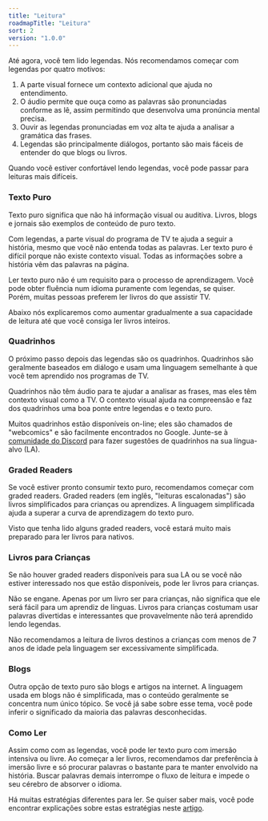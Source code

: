 ```yaml
---
title: "Leitura"
roadmapTitle: "Leitura"
sort: 2
version: "1.0.0"
---
```


Até agora, você tem lido legendas. Nós recomendamos começar com legendas por quatro motivos:

1. A parte visual fornece um contexto adicional que ajuda no entendimento.
1. O áudio permite que ouça como as palavras são pronunciadas conforme as lê, assim permitindo que desenvolva uma pronúncia mental precisa.
1. Ouvir as legendas pronunciadas em voz alta te ajuda a analisar a gramática das frases.
1. Legendas são principalmente diálogos, portanto são mais fáceis de entender do que blogs ou livros.

Quando você estiver confortável lendo legendas, você pode passar para leituras mais difíceis.

### Texto Puro
Texto puro significa que não há informação visual ou auditiva. Livros, blogs e jornais são exemplos de conteúdo de puro texto.

Com legendas, a parte visual do programa de TV te ajuda a seguir a história, mesmo que você não entenda todas as palavras. Ler texto puro é difícil porque não existe contexto visual. Todas as informações sobre a história vêm das palavras na página.

Ler texto puro não é um requisito para o processo de aprendizagem. Você pode obter fluência num idioma puramente com legendas, se quiser. Porém, muitas pessoas preferem ler livros do que assistir TV.

Abaixo nós explicaremos como aumentar gradualmente a sua capacidade de leitura até que você consiga ler livros inteiros.

### Quadrinhos
O próximo passo depois das legendas são os quadrinhos. Quadrinhos são geralmente baseados em diálogo e usam uma linguagem semelhante à que você tem aprendido nos programas de TV.

Quadrinhos não têm áudio para te ajudar a analisar as frases, mas eles têm contexto visual como a TV. O contexto visual ajuda na compreensão e faz dos quadrinhos uma boa ponte entre legendas e o texto puro.

Muitos quadrinhos estão disponíveis on-line; eles são chamados de "webcomics" e são facilmente encontrados no Google. Junte-se à [comunidade do Discord][join-link] para fazer sugestões de quadrinhos na sua língua-alvo (LA).

### Graded Readers
Se você estiver pronto consumir texto puro, recomendamos começar com graded readers. Graded readers (em inglês, "leituras escalonadas") são livros simplificados para crianças ou aprendizes. A linguagem simplificada ajuda a superar a curva de aprendizagem do texto puro.

Visto que tenha lido alguns graded readers, você estará muito mais preparado para ler livros para nativos.

### Livros para Crianças
Se não houver graded readers disponíveis para sua LA ou se você não estiver interessado nos que estão disponíveis, pode ler livros para crianças.

Não se engane. Apenas por um livro ser para crianças, não significa que ele será fácil para um aprendiz de línguas. Livros para crianças costumam usar palavras divertidas e interessantes que provavelmente não terá aprendido lendo legendas.

Não recomendamos a leitura de livros destinos a crianças com menos de 7 anos de idade pela linguagem ser excessivamente simplificada.

### Blogs
Outra opção de texto puro são blogs e artigos na internet. A linguagem usada em blogs não é simplificada, mas o conteúdo geralmente se concentra num único tópico. Se você já sabe sobre esse tema, você pode inferir o significado da maioria das palavras desconhecidas.

### Como Ler
Assim como com as legendas, você pode ler texto puro com imersão intensiva ou livre. Ao começar a ler livros, recomendamos dar preferência à imersão livre e só procurar palavras o bastante para te manter envolvido na história. Buscar palavras demais interrompe o fluxo de leitura e impede o seu cérebro de absorver o idioma.

Há muitas estratégias diferentes para ler. Se quiser saber mais, você pode encontrar explicações sobre estas estratégias neste [artigo][reading-novels].

[join-link]: /join
[reading-novels]: /roadmap/stage-2/c/how-to-read-a-novel#Reading-Strategies
